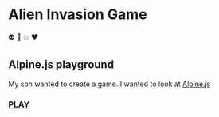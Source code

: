 # Alien Invasion Game
👽 🚀 💥 ❤️

## Alpine.js playground

My son wanted to create a game. I wanted to look at [Alpine.js](https://alpinejs.dev/)

### [PLAY](http://games.happylive.cz/)

